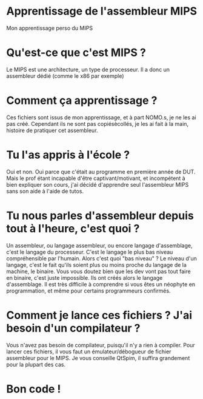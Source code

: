 # Apprentissage de l'assembleur MIPS
Mon apprentissage perso du MIPS

# Qu'est-ce que c'est MIPS ?
Le MIPS est une architecture, un type de processeur. Il a donc un assembleur dédié (comme le x86 par exemple)

# Comment ça apprentissage ?
Ces fichiers sont issus de mon apprentissage, et à part NOMO.s, je ne les ai pas créé. Cependant ils ne sont pas copiésècollés, je les ai fait à la main, histoire de pratiquer cet assembleur.

# Tu l'as appris à l'école ?
Oui et non. Oui parce que c'était au programme en première année de DUT. Mais le prof étant incapable d'être captivant/motivant, et incompétent à bien expliquer son cours, j'ai décidé d'apprendre seul l'assembleur MIPS sans son aide à l'aide de tutos.

# Tu nous parles d'assembleur depuis tout à l'heure, c'est quoi ?
Un assembleur, ou langage assembleur, ou encore langage d'assemblage, c'est le langage du processeur. C'est le langage le plus bas niveau compréhensible par l'humain. Alors c'est quoi "bas niveau" ? 
Le niveau d'un langage, c'est le fait qu'ils soient plus ou moins proche du langage de la machine, le binaire. Vous vous doutez bien que les dev vont pas tout faire en binaire, c'est juste impossible. Ils ont créés alors le langage d'assemblage. Il est très difficile à comprendre si vous êtes un néophyte en programmation, et même pour certains programmeurs confirmés.

# Comment je lance ces fichiers ? J'ai besoin d'un compilateur ?
Vous n'avez pas besoin de compilateur, puisqu'il n'y a rien à compiler. Pour lancer ces fichiers, il vous faut un émulateur/débogueur de fichier assembleur pour le MIPS. Je vous conseille QtSpim, il suffira grandement pour la plupart des cas.

# Bon code !
